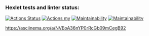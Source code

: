 ### Hexlet tests and linter status:

[![Actions Status](https://github.com/zitaker/python-project-50/workflows/hexlet-check/badge.svg)](https://github.com/zitaker/python-project-50/actions)
[![Actions my](https://github.com/zitaker/python-project-50/workflows/main/badge.svg)](https://github.com/zitaker/python-project-50/actions)
[![Maintainability](https://api.codeclimate.com/v1/badges/1871fbf00e66f9f7fca4/maintainability)](https://codeclimate.com/github/zitaker/python-project-50/maintainability)
[![Maintainability](https://api.codeclimate.com/v1/badges/eb547455cfdf164b2ef8/maintainability)](https://codeclimate.com/github/zitaker/python-project-50/maintainability)

https://asciinema.org/a/NVEoA36nYP0rRcGb09mCegB92  
